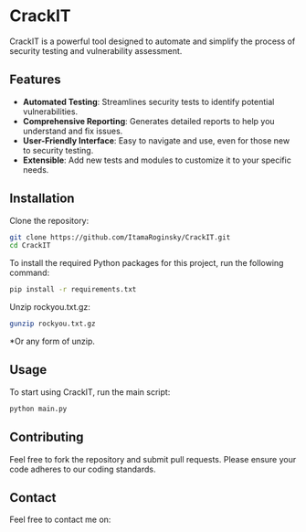 # CrackIT

CrackIT is a powerful tool designed to automate and simplify the process of security testing and vulnerability assessment.

## Features

- **Automated Testing**: Streamlines security tests to identify potential vulnerabilities.
- **Comprehensive Reporting**: Generates detailed reports to help you understand and fix issues.
- **User-Friendly Interface**: Easy to navigate and use, even for those new to security testing.
- **Extensible**: Add new tests and modules to customize it to your specific needs.

## Installation

Clone the repository:

```bash
git clone https://github.com/ItamaRoginsky/CrackIT.git
cd CrackIT
```
To install the required Python packages for this project, run the following command:

```bash
pip install -r requirements.txt
```
Unzip rockyou.txt.gz:

```bash
gunzip rockyou.txt.gz
```
*Or any form of unzip.

## Usage
To start using CrackIT, run the main script:

```bash
python main.py
```
## Contributing
Feel free to fork the repository and submit pull requests. Please ensure your code adheres to our coding standards.

## Contact
Feel free to contact me on:


